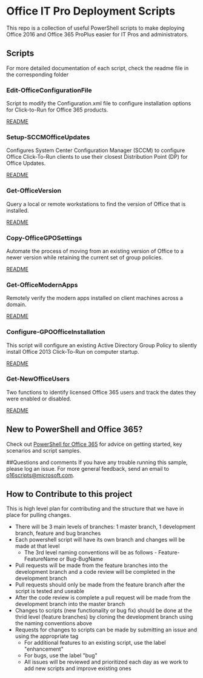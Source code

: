 # Office IT Pro Deployment Scripts
This repo is a collection of useful PowerShell scripts to make deploying Office 2016 and Office 365 ProPlus easier for IT Pros and administrators. 

## Scripts
For more detailed documentation of each script, check the readme file in the corresponding folder

### Edit-OfficeConfigurationFile
Script to modify the Configuration.xml file to configure installation options for Click-to-Run for Office 365 products.

[README](https://github.com/OfficeDev/Office-IT-Pro-Deployment-Scripts/blob/master/Edit-OfficeConfigurationFile/README_Edit-OfficeConfigurationFile.md)

### Setup-SCCMOfficeUpdates
Configures System Center Configuration Manager (SCCM) to configure Office Click-To-Run clients to use their closest Distribution Point (DP) for Office Updates.

[README](https://github.com/OfficeDev/Office-IT-Pro-Deployment-Scripts/blob/master/Setup-SCCMOfficeUpdates/README_Setup-SCCMOfficeUpdates.md)

### Get-OfficeVersion    
Query a local or remote workstations to find the version of Office that is installed. 

[README](https://github.com/OfficeDev/Office-IT-Pro-Deployment-Scripts/blob/master/Get-OfficeVersion/README_Get-OfficeVersion.md)

### Copy-OfficeGPOSettings
Automate the process of moving from an existing version of Office to a newer version while retaining the current set of group policies. 

[README](https://github.com/OfficeDev/Office-IT-Pro-Deployment-Scripts/blob/master/Copy-OfficeGPOSettings/README_Copy-OfficeGPOSettings.md)

### Get-OfficeModernApps
Remotely verify the modern apps installed on client machines across a domain.

[README](https://github.com/OfficeDev/Office-IT-Pro-Deployment-Scripts/blob/master/Get-ModernOfficeApps/README_Get-ModernOfficeApps.md)

### Configure-GPOOfficeInstallation
This script will configure an existing Active Directory Group Policy to silently install Office 2013 Click-To-Run on computer startup.

[README](https://github.com/OfficeDev/Office-IT-Pro-Deployment-Scripts/blob/master/Configure-GPOOfficeInstallation/README_New-GPOOfficeInstallation.md)

### Get-NewOfficeUsers
Two functions to identify licensed Office 365 users and track the dates they were enabled or disabled.

[README](https://github.com/OfficeDev/Office-IT-Pro-Deployment-Scripts/blob/master/Get-NewOfficeUsers/README_Get-NewOfficeUsers.md)

## New to PowerShell and Office 365?
Check out [PowerShell for Office 365](https://poweshell.office.com) for advice on getting started, key scenarios and script samples.  

##Questions and comments
If you have any trouble running this sample, please log an issue.
For more general feedback, send an email to o16scripts@microsoft.com.

## How to Contribute to this project
This is high level plan for contributing and the structure that we have in place for pulling changes.
<UL>
<LI>There will be 3 main levels of branches: 1 master branch, 1 development branch, feature and bug branches
<LI>Each powershell script will have its own branch and changes will be made at that level
<UL>
<LI>The 3rd level naming conventions will be as follows - Feature-FeatureName or Bug-BugName</UL>
<LI>Pull requests will be made from the feature branches into the development branch and a code review will be completed in the development branch
<LI>Pull requests should only be made from the feature branch after the script is tested and useable
<LI>After the code review is complete a pull request will be made from the development branch into the master branch
<LI>Changes to scripts (new functionality or bug fix) should be done at the thrid level (feature branches) by cloning the development branch using the naming conventions above
<LI>Requests for changes to scripts can be made by submitting an issue and using the appropriate tag
<UL>
<LI>For additional features to an existing script, use the label "enhancement"
<LI>For bugs, use the label "bug"
<LI>All issues will be reviewed and prioritized each day as we work to add new scripts and improve existing ones</UL>
</UL>
